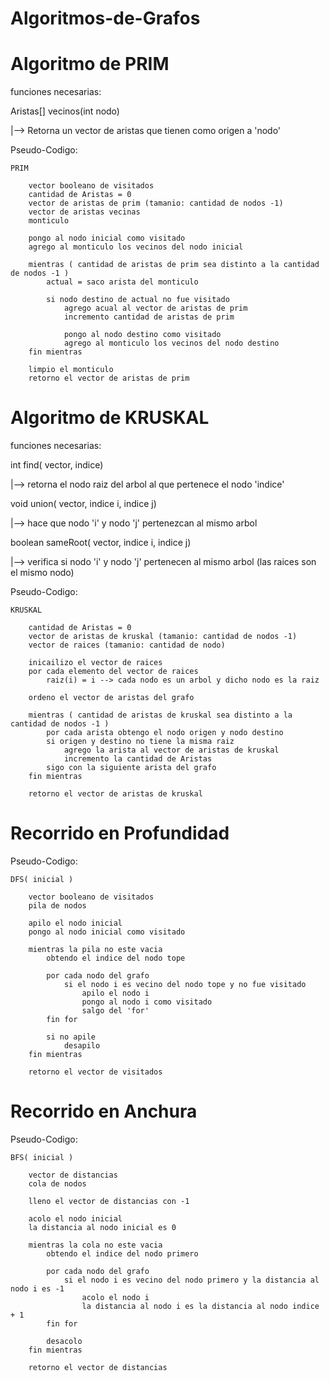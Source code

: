 # Algoritmos-de-Grafos

# Algoritmo de PRIM
funciones necesarias:

Aristas[] vecinos(int nodo) 

|--> Retorna un vector de aristas que tienen como origen a 'nodo'

Pseudo-Codigo:

    PRIM

        vector booleano de visitados
        cantidad de Aristas = 0
        vector de aristas de prim (tamanio: cantidad de nodos -1)
        vector de aristas vecinas
        monticulo

        pongo al nodo inicial como visitado
        agrego al monticulo los vecinos del nodo inicial

        mientras ( cantidad de aristas de prim sea distinto a la cantidad de nodos -1 )
            actual = saco arista del monticulo

            si nodo destino de actual no fue visitado
                agrego acual al vector de aristas de prim
                incremento cantidad de aristas de prim

                pongo al nodo destino como visitado
                agrego al monticulo los vecinos del nodo destino
        fin mientras

        limpio el monticulo
        retorno el vector de aristas de prim

# Algoritmo de KRUSKAL
funciones necesarias:

int find( vector, indice)

|--> retorna el nodo raiz del arbol al que pertenece el nodo 'indice'

void union( vector, indice i, indice j) 

|--> hace que nodo 'i' y nodo 'j' pertenezcan al mismo arbol

boolean sameRoot( vector, indice i, indice j) 

|--> verifica si nodo 'i' y nodo 'j' pertenecen al mismo arbol (las raices son el mismo nodo)

Pseudo-Codigo:

    KRUSKAL

        cantidad de Aristas = 0
        vector de aristas de kruskal (tamanio: cantidad de nodos -1)
        vector de raices (tamanio: cantidad de nodo)

        inicailizo el vector de raices
        por cada elemento del vector de raices
            raiz(i) = i --> cada nodo es un arbol y dicho nodo es la raiz

        ordeno el vector de aristas del grafo

        mientras ( cantidad de aristas de kruskal sea distinto a la cantidad de nodos -1 )
            por cada arista obtengo el nodo origen y nodo destino
            si origen y destino no tiene la misma raiz
                agrego la arista al vector de aristas de kruskal
                incremento la cantidad de Aristas
            sigo con la siguiente arista del grafo
        fin mientras

        retorno el vector de aristas de kruskal

# Recorrido en Profundidad

Pseudo-Codigo:

    DFS( inicial )

        vector booleano de visitados
        pila de nodos

        apilo el nodo inicial
        pongo al nodo inicial como visitado

        mientras la pila no este vacia
            obtendo el indice del nodo tope

            por cada nodo del grafo
                si el nodo i es vecino del nodo tope y no fue visitado
                    apilo el nodo i
                    pongo al nodo i como visitado
                    salgo del 'for'
            fin for

            si no apile
                desapilo
        fin mientras

        retorno el vector de visitados  

# Recorrido en Anchura

Pseudo-Codigo:

    BFS( inicial )

        vector de distancias
        cola de nodos

        lleno el vector de distancias con -1

        acolo el nodo inicial
        la distancia al nodo inicial es 0

        mientras la cola no este vacia
            obtendo el indice del nodo primero

            por cada nodo del grafo
                si el nodo i es vecino del nodo primero y la distancia al nodo i es -1
                    acolo el nodo i
                    la distancia al nodo i es la distancia al nodo indice + 1
            fin for

            desacolo
        fin mientras

        retorno el vector de distancias
